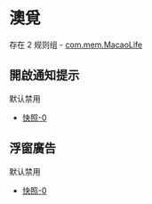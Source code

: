 # 澳覓

存在 2 规则组 - [com.mem.MacaoLife](/src/apps/com.mem.MacaoLife.ts)

## 開啟通知提示

默认禁用

- [快照-0](https://i.gkd.li/import/13350665)

## 浮窗廣告

默认禁用

- [快照-0](https://i.gkd.li/import/13350685)
